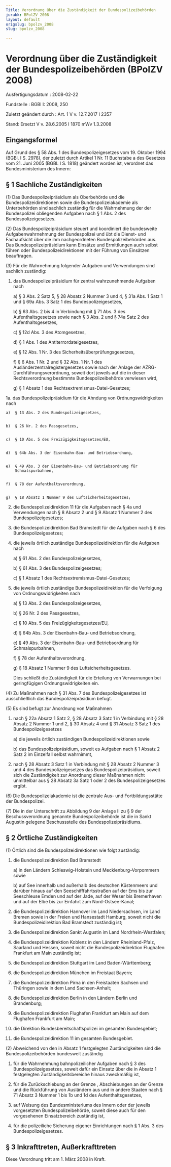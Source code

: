```yaml
---
Title: Verordnung über die Zuständigkeit der Bundespolizeibehörden
jurabk: BPolZV 2008
layout: default
origslug: bpolzv_2008
slug: bpolzv_2008

---
```


# Verordnung über die Zuständigkeit der Bundespolizeibehörden (BPolZV 2008)

Ausfertigungsdatum
:   2008-02-22

Fundstelle
:   BGBl I: 2008, 250

Zuletzt geändert durch
:   Art. 1 V v. 12.7.2017 I 2357

Stand: Ersetzt V v. 28.6.2005 I 1870 mWv 1.3.2008

## Eingangsformel

Auf Grund des § 58 Abs. 1 des Bundespolizeigesetzes vom 19. Oktober
1994 (BGBl. I S. 2978), der zuletzt durch Artikel 1 Nr. 11 Buchstabe a
des Gesetzes vom 21. Juni 2005 (BGBl. I S. 1818) geändert worden ist,
verordnet das Bundesministerium des Innern:


## § 1 Sachliche Zuständigkeiten

(1) Das Bundespolizeipräsidium als Oberbehörde und die
Bundespolizeidirektionen sowie die Bundespolizeiakademie als
Unterbehörden sind sachlich zuständig für die Wahrnehmung der der
Bundespolizei obliegenden Aufgaben nach § 1 Abs. 2 des
Bundespolizeigesetzes.

(2) Das Bundespolizeipräsidium steuert und koordiniert die bundesweite
Aufgabenwahrnehmung der Bundespolizei und übt die Dienst- und
Fachaufsicht über die ihm nachgeordneten Bundespolizeibehörden aus.
Das Bundespolizeipräsidium kann Einsätze und Ermittlungen auch selbst
führen oder Bundespolizeidirektionen mit der Führung von Einsätzen
beauftragen.

(3) Für die Wahrnehmung folgender Aufgaben und Verwendungen sind
sachlich zuständig:

1.  das Bundespolizeipräsidium für zentral wahrzunehmende Aufgaben nach

    a)  § 3 Abs. 2 Satz 5, § 28 Absatz 2 Nummer 3 und 4, § 31a Abs. 1 Satz 1
        und § 69a Abs. 3 Satz 1 des Bundespolizeigesetzes,


    b)  § 63 Abs. 2 bis 4 in Verbindung mit § 71 Abs. 3 des
        Aufenthaltsgesetzes sowie nach § 3 Abs. 2 und § 74a Satz 2 des
        Aufenthaltsgesetzes,


    c)  § 12d Abs. 3 des Atomgesetzes,


    d)  § 1 Abs. 1 des Antiterrordateigesetzes,


    e)  § 12 Abs. 1 Nr. 3 des Sicherheitsüberprüfungsgesetzes,


    f)  § 6 Abs. 1 Nr. 2 und § 32 Abs. 1 Nr. 1 des
        Ausländerzentralregistergesetzes sowie nach der Anlage der AZRG-
        Durchführungsverordnung, soweit dort jeweils auf die in dieser
        Rechtsverordnung bestimmte Bundespolizeibehörde verwiesen wird,


    g)  § 1 Absatz 1 des Rechtsextremismus-Datei-Gesetzes;





1a. das Bundespolizeipräsidium für die Ahndung von Ordnungswidrigkeiten
    nach

    a)  § 13 Abs. 2 des Bundespolizeigesetzes,


    b)  § 26 Nr. 2 des Passgesetzes,


    c)  § 10 Abs. 5 des Freizügigkeitsgesetzes/EU,


    d)  § 64b Abs. 3 der Eisenbahn-Bau- und Betriebsordnung,


    e)  § 49 Abs. 3 der Eisenbahn-Bau- und Betriebsordnung für
        Schmalspurbahnen,


    f)  § 78 der Aufenthaltsverordnung,


    g)  § 18 Absatz 1 Nummer 9 des Luftsicherheitsgesetzes;





2.  die Bundespolizeidirektion 11 für die Aufgaben nach § 4a und
    Verwendungen nach § 8 Absatz 2 und § 9 Absatz 1 Nummer 2 des
    Bundespolizeigesetzes;


3.  die Bundespolizeidirektion Bad Bramstedt für die Aufgaben nach § 6 des
    Bundespolizeigesetzes;


4.  die jeweils örtlich zuständige Bundespolizeidirektion für die Aufgaben
    nach

    a)  § 61 Abs. 2 des Bundespolizeigesetzes,


    b)  § 61 Abs. 3 des Bundespolizeigesetzes;


    c)  § 1 Absatz 1 des Rechtsextremismus-Datei-Gesetzes;





5.  die jeweils örtlich zuständige Bundespolizeidirektion für die
    Verfolgung von Ordnungswidrigkeiten nach

    a)  § 13 Abs. 2 des Bundespolizeigesetzes,


    b)  § 26 Nr. 2 des Passgesetzes,


    c)  § 10 Abs. 5 des Freizügigkeitsgesetzes/EU,


    d)  § 64b Abs. 3 der Eisenbahn-Bau- und Betriebsordnung,


    e)  § 49 Abs. 3 der Eisenbahn-Bau- und Betriebsordnung für
        Schmalspurbahnen,


    f)  § 78 der Aufenthaltsverordnung,


    g)  § 18 Absatz 1 Nummer 9 des Luftsicherheitsgesetzes.



    Dies schließt die Zuständigkeit für die Erteilung von Verwarnungen bei
    geringfügigen Ordnungswidrigkeiten ein.




(4) Zu Maßnahmen nach § 31 Abs. 7 des Bundespolizeigesetzes ist
ausschließlich das Bundespolizeipräsidium befugt.

(5) Es sind befugt zur Anordnung von Maßnahmen

1.  nach § 22a Absatz 1 Satz 2, § 28 Absatz 3 Satz 1 in Verbindung mit §
    28 Absatz 2 Nummer 1 und 2, § 30 Absatz 4 und § 31 Absatz 3 Satz 1 des
    Bundespolizeigesetzes

    a)  die jeweils örtlich zuständigen Bundespolizeidirektionen sowie


    b)  das Bundespolizeipräsidium, soweit es Aufgaben nach § 1 Absatz 2 Satz
        2 im Einzelfall selbst wahrnimmt,





2.  nach § 28 Absatz 3 Satz 1 in Verbindung mit § 28 Absatz 2 Nummer 3 und
    4 des Bundespolizeigesetzes das Bundespolizeipräsidium, soweit sich
    die Zuständigkeit zur Anordnung dieser Maßnahmen nicht unmittelbar aus
    § 28 Absatz 3a Satz 1 oder 2 des Bundespolizeigesetzes ergibt.




(6) Die Bundespolizeiakademie ist die zentrale Aus- und
Fortbildungsstätte der Bundespolizei.

(7) Die in der Unterschrift zu Abbildung 9 der Anlage II zu § 9 der
Beschussverordnung genannte Bundespolizeibehörde ist die in Sankt
Augustin gelegene Beschussstelle des Bundespolizeipräsidiums.


## § 2 Örtliche Zuständigkeiten

(1) Örtlich sind die Bundespolizeidirektionen wie folgt zuständig:

1.  die Bundespolizeidirektion Bad Bramstedt

    a)  in den Ländern Schleswig-Holstein und Mecklenburg-Vorpommern sowie


    b)  auf See innerhalb und außerhalb des deutschen Küstenmeers und darüber
        hinaus auf den Seeschifffahrtsstraßen auf der Ems bis zur Seeschleuse
        Emden und auf der Jade, auf der Weser bis Bremerhaven und auf der Elbe
        bis zur Einfahrt zum Nord-Ostsee-Kanal;





2.  die Bundespolizeidirektion Hannover im Land Niedersachsen, im Land
    Bremen sowie in der Freien und Hansestadt Hamburg, soweit nicht die
    Bundespolizeidirektion Bad Bramstedt zuständig ist;


3.  die Bundespolizeidirektion Sankt Augustin im Land Nordrhein-Westfalen;


4.  die Bundespolizeidirektion Koblenz in den Ländern Rheinland-Pfalz,
    Saarland und Hessen, soweit nicht die Bundespolizeidirektion Flughafen
    Frankfurt am Main zuständig ist;


5.  die Bundespolizeidirektion Stuttgart im Land Baden-Württemberg;


6.  die Bundespolizeidirektion München im Freistaat Bayern;


7.  die Bundespolizeidirektion Pirna in den Freistaaten Sachsen und
    Thüringen sowie in dem Land Sachsen-Anhalt;


8.  die Bundespolizeidirektion Berlin in den Ländern Berlin und
    Brandenburg;


9.  die Bundespolizeidirektion Flughafen Frankfurt am Main auf dem
    Flughafen Frankfurt am Main;


10. die Direktion Bundesbereitschaftspolizei im gesamten Bundesgebiet;


11. die Bundespolizeidirektion 11 im gesamten Bundesgebiet.




(2) Abweichend von den in Absatz 1 festgelegten Zuständigkeiten sind
die Bundespolizeibehörden bundesweit zuständig

1.  für die Wahrnehmung bahnpolizeilicher Aufgaben nach § 3 des
    Bundespolizeigesetzes, soweit dafür ein Einsatz über die in Absatz 1
    festgelegten Zuständigkeitsbereiche hinaus zweckmäßig ist,


2.  für die Zurückschiebung an der Grenze , Abschiebungen an der Grenze
    und die Rückführung von Ausländern aus und in andere Staaten nach § 71
    Absatz 3 Nummer 1 bis 1b und 1d des Aufenthaltsgesetzes,


3.  auf Weisung des Bundesministeriums des Innern oder der jeweils
    vorgesetzten Bundespolizeibehörde, soweit diese auch für den
    vorgesehenen Einsatzbereich zuständig ist,


4.  für die polizeiliche Sicherung eigener Einrichtungen nach § 1 Abs. 3
    des Bundespolizeigesetzes.





## § 3 Inkrafttreten, Außerkrafttreten

Diese Verordnung tritt am 1. März 2008 in Kraft.

